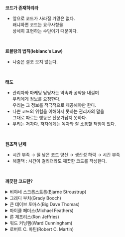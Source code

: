 **코드가 존재하리라**  
- 앞으로 코드가 사라질 가망은 없다.  
왜냐하면 코드는 요구사항을  
상세히 표현하는 수단이기 때문이다.  

<br>

**르블랑의 법칙(leblanc's Law)**  
- 나중은 결코 오지 않는다.

<br>

**태도**  
- 관리자와 마케팅 담당자는 약속과 공약을 내걸며  
우리에게 정보를 요청한다.  
우리는 그 정보를 적극적으로 제공해야만 한다.  
- 나쁜 코드의 위험을 이해하지 못하는 관리자의 말을  
그대로 따르는 행동은 전문가답지 못하다.  
- 우리는 저자다. 저자에게는 독자와 잘 소통할 책임이 있다.  

<br>

**원초적 난제**  
- 시간 부족 → 질 낮은 코드 양산 → 생산성 하락 → 시간 부족
- 해결책 : 시간이 걸리더라도 깨끗한 코드를 작성한다.  

<br>

**깨끗한 코드란?**  
<details>
    <summary>
        비야네 스크롭스트룹(Bjarne Stroustrup)
    </summary>
    <blockquote>
        나는 우아하고 효율적인 코드를 좋아한다.<br>
        논리가 간단해야 버그가 숨어들지 못한다.<br>
        의존성을 최대한 줄여야 유지보수가 쉬워진다.<br>
        오류는 명백한 전약에 의거해 철저히 처리한다.<br>
        성능을 최적으로 유지해야 사람들이 원칙 없는<br>
        최적화로 코드를 망치려는 유혹에 빠지지 않는다.<br>
        깨끗한 코드는 한 가지를 제대로 한다.<br>
    </blockquote>
</details>

<details>
    <summary>
        그래디 부치(Grady Booch)
    </summary>
    <blockquote>
        깨끗한 코드는 단순하고 직접적이다.<br>
        깨끗한 코드는 잘 쓴 문장처럼 읽힌다.<br>
        깨끗한 코드는 결코 설계자의 의도를 숨기지 않는다.<br>
        오히려 명쾌한 추상화와 단순한 제어문으로 가득하다.<br>
    </blockquote>
</details>

<details>
    <summary>
        큰 데이브 토마스(Big Dave Thomas)
    </summary>
    <blockquote>
        깨끗한 코드는 작성자가 아닌 사람도 읽기 쉽고 고치기 쉽다.<br>
        단위 테스트 케이스와 인수 테스트 케이스가 존재한다.<br>
        깨끗한 코드에는 의미 있는 이름이 붙는다.<br>
        특정 목표를 달성하는 방법은 (여러가지가 아니라) 하나만 제공한다.<br>
        의존성은 최소이며 각 의존성의 의미를 명확히 정의한다.<br>
        API는 명확하며 최소로 줄였다.<br>
        언어에 따라 필요한 모든 정보를 코드만으로 명확히 표현할 수 없기에<br>
        코드는 문학적으로 표현되어야 마땅하다.<br>
    </blockquote>
</details>

<details>
    <summary>
        마이클 페더스(Michael Feathers)
    </summary>
    <blockquote>
        깨끗한 코드의 특징은 많지만<br>
        그 중에서도 모두를 아우르는 특징이 하나 있다.<br>
        깨끗한 코드는 언제나 누군가 주위 깊게 짰다는 느낌을 준다.<br>
        고치려고 살펴봐도 딱히 손 댈 곳이 없다.<br>
        작성자가 이미 모든 사항을 고려했으므로.<br>
        고칠 궁리를 하다보면 언제나 제자릴로 돌아온다.<br>
        그리고는 누군가 남겨준 코드,<br>
        누군가 주의 깊게 짜놓은 작품에 감사를 느낀다.<br>
    </blockquote>
</details>

<details>
    <summary>
        론 제프리스(Ron Jeffries)
    </summary>
    <blockquote>
        최근 들어 나는 켄트 백이 제안한<br>
        단순한 코드 규칙으로 구현을 시작한다.<br>
        (그리고 같은 규칙으로 구현을 거의 끝낸다.)<br>
        중요한 순으로 나열하자면 간단한 코드는<br>
        <br>
        - 모든 테스트를 통과한다.<br>
        - 중복이 없다.<br>
        - 시스템 내 모든 설계 아이디어를 표현한다.<br>
        - 클래스, 메서드 함수 등을 최대한 줄인다.<br>
        <br>
        물론 나는 주로 중복에 집중한다.<br>
        같은 작업을 여러 차례 반복한다면 코드가<br>
        아이디어를 제대로 표현하지 못한다는 증거다.<br>
        나는 문제의 아이디어를 찾아내<br>
        좀 더 명확하게 표현하려 애쓴다.<br>
        <br>
        내게 있어 표현력은 의미 있는 이름을 포함한다.<br>
        보통 나는 확정하기 전에 이름을 여러 차례 바꾼다.<br>
        이클립스 같은 최신 개발 도구는 이름을 바꾸기가 상당히 쉽다.<br>
        그래서 별 고충 없이 이름을 바꾼다.<br>
        <br>
        하지만 표현력은 이름에만 국한되지 않는다.<br>
        나는 여러 기능을 수행하는 객체나 메서드도 찾는다.<br>
        객체가 여러 기능을 수행한다면 여러 객체로 나눈다.<br>
        메서드가 여러 기능을 수행한다면<br>
        메서드 추출(Extract Method) 리팩토링 기법을 적용해<br>
        기능을 명확히 기술하는 메서드 하나와<br>
        기능을 실제로 수행하는 메서드 여러 개로 나눈다.<br>
        <br>
        중복과 표현력만 신경 써도 (내가 생각하는)<br>
        깨끗한 코드라는 목표에 성큼 다가선다.<br>
        지저분한 코드를 손볼 때 이 두 가지만 고려해도<br>
        코드가 크게 나아진다.<br>
        하지만 나는 한 가지를 더 고려한다.<br>
        이는 설명하기 조금 까다롭다.<br>
        <br>
        오랜 경험 끝에 나는 모든 프로그램에서<br>
        아주 유사한 요소로 이뤄진다는 사실을 깨달았다.<br>
        한 가지 예가 '집합에서 항목 찾기'다.<br><br>
        직원 정보가 저장된 데이터베이스든,<br>
        키/값 쌍이 저장된 해쉬 맵이든,<br>
        여러 값을 모아놓은 배열이든,<br>
        프로그램을 짜다 보면 어떤 집합에서<br>
        특정 항목을 찾아낼 필요가 자주 생긴다.<br>
        이런 상황이 발생하면 나는 추상 메서드나<br>
        추상 클래스를 만들어 실제 구현을 감싼다.<br>
        그러면 여러 가지 장점이 생긴다.<br>
        <br>
        이제 실제 기능은 아주 간단한 방식으로,<br>
        예를 들어 해시 맵으로 구현해도 괜찮다.<br>
        다른 코드는 추상 클래스나 추상 메서드가 제공하는<br>
        기능을 사용하므로 실제 구현은 언제든지 바꿔도 괜찮다.<br>
        지금은 간단하게 재빨리 구현했다가<br>
        나중에 필요할 때 바꾸면 된다.<br>
        <br>
        게다가 집합을 추상화하면 '진짜' 문제에 신경 쓸 여유가 생긴다.<br>
        간단한 기능이 필요한데 온갖 집합 기능을 구현하느라<br>
        시간과 노력을 낭비할 필요가 없어진다.<br>
        <br>
        중복 줄이기, 표현력 높이기, 초반부터 간단한 추상화 고려하기.<br>
        내게는 이 세 가지가 깨끗한 코드를 만드는 비결이다.<br>
    </blockquote>
</details>

<details>
    <summary>
        워드 커닝햄(Ward Cunningham)
    </summary>
    <blockquote>
        코드를 읽으면서 짐작했던 기능을<br>
        각 루틴이 그대로 수행한다면 깨끗한 코드라 불러도 되겠다.<br>
        코드가 그 문제를 풀기 위한 언어처럼 보인다면<br>
        아름다운 코드라 불러도 되겠다.<br>
    </blockquote>
</details>

<details>
    <summary>
        로버트 C. 마틴(Robert C. Martin)
    </summary>
    <blockquote>
        d
    </blockquote>
</details>